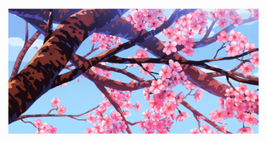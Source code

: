 <p align="center">
<img src="https://github.com/radoslavKiryazov/radoslavKiryazov/blob/main/profile.gif">
</p>

<!--
**radoslavKiryazov/radoslavKiryazov** is a ✨ _special_ ✨ repository because its `README.md` (this file) appears on your GitHub profile.

Here are some ideas to get you started:

- 🔭 I’m currently working on ...
- 🌱 I’m currently learning ...
- 👯 I’m looking to collaborate on ...
- 🤔 I’m looking for help with ...
- 💬 Ask me about ...
- 📫 How to reach me: ...
- 😄 Pronouns: ...
- ⚡ Fun fact: ...
-->
